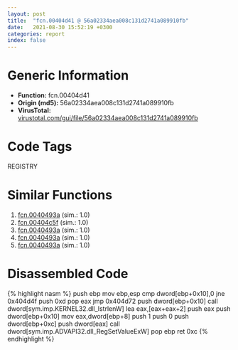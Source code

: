 ```yaml
---
layout: post
title:  "fcn.00404d41 @ 56a02334aea008c131d2741a089910fb"
date:   2021-08-30 15:52:19 +0300
categories: report
index: false
---
```


# Generic Information
- **Function:** fcn.00404d41
- **Origin (md5):** 56a02334aea008c131d2741a089910fb
- **VirusTotal:** [virustotal.com/gui/file/56a02334aea008c131d2741a089910fb][virustotal_ref]

# Code Tags
<span class="tag" id="REGISTRY">REGISTRY</span>


# Similar Functions

1. [fcn.0040493a][similar_1_ref] (sim.: 1.0)
2. [fcn.00404c5f][similar_2_ref] (sim.: 1.0)
3. [fcn.0040493a][similar_3_ref] (sim.: 1.0)
4. [fcn.0040493a][similar_4_ref] (sim.: 1.0)
5. [fcn.0040493a][similar_5_ref] (sim.: 1.0)


# Disassembled Code

{% highlight nasm %}
push ebp
mov ebp,esp
cmp dword[ebp+0x10],0
jne 0x404d4f
push 0xd
pop eax
jmp 0x404d72
push dword[ebp+0x10]
call dword[sym.imp.KERNEL32.dll_lstrlenW]
lea eax,[eax+eax+2]
push eax
push dword[ebp+0x10]
mov eax,dword[ebp+8]
push 1
push 0
push dword[ebp+0xc]
push dword[eax]
call dword[sym.imp.ADVAPI32.dll_RegSetValueExW]
pop ebp
ret 0xc
{% endhighlight %}


[similar_1_ref]: /report/fcn.0040493a@3aa98225e51cbcae2d334c8b6b4ed9fd
[similar_2_ref]: /report/fcn.00404c5f@505be53c36227b94e2fcc406f247f6e5
[similar_3_ref]: /report/fcn.0040493a@3d7f25d788af3e7f7707a736ac852465
[similar_4_ref]: /report/fcn.0040493a@f675eb7591a3862690b6cdc54d5604df
[similar_5_ref]: /report/fcn.0040493a@b8b9cf6862b0d68d10750002e5baaf97
[virustotal_ref]: https://www.virustotal.com/gui/file/56a02334aea008c131d2741a089910fb